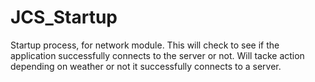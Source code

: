 # JCS_Startup

Startup process, for network module. This will check to see if the application
successfully connects to the server or not. Will tacke action depending on weather or not it successfully
connects to a server.
